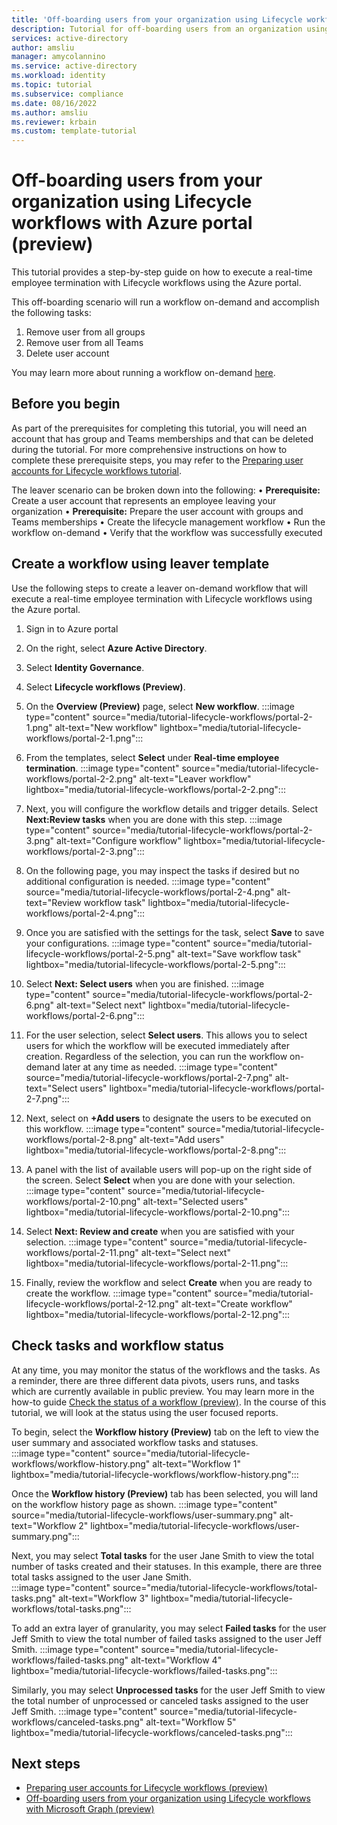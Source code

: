 ```yaml
---
title: 'Off-boarding users from your organization using Lifecycle workflows with Azure portal (preview)'
description: Tutorial for off-boarding users from an organization using Lifecycle workflows with Azure portal (preview).
services: active-directory
author: amsliu
manager: amycolannino
ms.service: active-directory
ms.workload: identity
ms.topic: tutorial
ms.subservice: compliance
ms.date: 08/16/2022
ms.author: amsliu
ms.reviewer: krbain
ms.custom: template-tutorial
---
```


# Off-boarding users from your organization using Lifecycle workflows with Azure portal (preview)

This tutorial provides a step-by-step guide on how to execute a real-time employee termination with Lifecycle workflows using the Azure portal.

This off-boarding scenario will run a workflow on-demand and accomplish the following tasks:
 
1. Remove user from all groups
2. Remove user from all Teams
3. Delete user account

You may learn more about running a workflow on-demand [here](on-demand-workflow.md).

##  Before you begin

As part of the prerequisites for completing this tutorial, you will need an account that has group and Teams memberships and that can be deleted during the tutorial. For more comprehensive instructions on how to complete these prerequisite steps, you may refer to  the [Preparing user accounts for Lifecycle workflows tutorial](tutorial-prepare-azuread-user-accounts.md).

The leaver scenario can be broken down into the following:
•	**Prerequisite:** Create a user account that represents an employee leaving your organization
•	**Prerequisite:** Prepare the user account with groups and Teams memberships
•	Create the lifecycle management workflow
•	Run the workflow on-demand
•	Verify that the workflow was successfully executed

## Create a workflow using leaver template
Use the following steps to create a leaver on-demand workflow that will execute a real-time employee termination with Lifecycle workflows using the Azure portal.

 1.  Sign in to Azure portal
 2.  On the right, select **Azure Active Directory**.
 3.  Select **Identity Governance**.
 4.  Select **Lifecycle workflows (Preview)**.
 5.  On the **Overview (Preview)** page, select **New workflow**. 
   :::image type="content" source="media/tutorial-lifecycle-workflows/portal-2-1.png" alt-text="New workflow" lightbox="media/tutorial-lifecycle-workflows/portal-2-1.png":::

 6. From the templates, select **Select** under **Real-time employee termination**.
   :::image type="content" source="media/tutorial-lifecycle-workflows/portal-2-2.png" alt-text="Leaver workflow" lightbox="media/tutorial-lifecycle-workflows/portal-2-2.png":::

 7. Next, you will configure the workflow details and trigger details. Select **Next:Review tasks** when you are done with this step. 
   :::image type="content" source="media/tutorial-lifecycle-workflows/portal-2-3.png" alt-text="Configure workflow" lightbox="media/tutorial-lifecycle-workflows/portal-2-3.png":::
 
 8. On the following page, you may inspect the tasks if desired but no additional configuration is needed.
   :::image type="content" source="media/tutorial-lifecycle-workflows/portal-2-4.png" alt-text="Review workflow task" lightbox="media/tutorial-lifecycle-workflows/portal-2-4.png":::

 9. Once you are satisfied with the settings for the task, select **Save** to save your configurations. 
   :::image type="content" source="media/tutorial-lifecycle-workflows/portal-2-5.png" alt-text="Save workflow task" lightbox="media/tutorial-lifecycle-workflows/portal-2-5.png":::

 10. Select **Next: Select users** when you are finished.
   :::image type="content" source="media/tutorial-lifecycle-workflows/portal-2-6.png" alt-text="Select next" lightbox="media/tutorial-lifecycle-workflows/portal-2-6.png":::

 11. For the user selection, select **Select users**. This allows you to select users for which the workflow will be executed immediately after creation. Regardless of the selection, you can run the workflow on-demand later at any time as needed.
   :::image type="content" source="media/tutorial-lifecycle-workflows/portal-2-7.png" alt-text="Select users" lightbox="media/tutorial-lifecycle-workflows/portal-2-7.png":::
 
 12. Next, select on **+Add users** to designate the users to be executed on this workflow.
   :::image type="content" source="media/tutorial-lifecycle-workflows/portal-2-8.png" alt-text="Add users" lightbox="media/tutorial-lifecycle-workflows/portal-2-8.png":::
 
 13. A panel with the list of available users will pop-up on the right side of the screen. Select **Select** when you are done with your selection.
   :::image type="content" source="media/tutorial-lifecycle-workflows/portal-2-10.png" alt-text="Selected users" lightbox="media/tutorial-lifecycle-workflows/portal-2-10.png":::

 14. Select **Next: Review and create** when you are satisfied with your selection.
   :::image type="content" source="media/tutorial-lifecycle-workflows/portal-2-11.png" alt-text="Select next" lightbox="media/tutorial-lifecycle-workflows/portal-2-11.png":::

 15. Finally, review the workflow and select **Create** when you are ready to create the workflow.
   :::image type="content" source="media/tutorial-lifecycle-workflows/portal-2-12.png" alt-text="Create workflow" lightbox="media/tutorial-lifecycle-workflows/portal-2-12.png":::
 
 ## Check tasks and workflow status

At any time, you may monitor the status of the workflows and the tasks. As a reminder, there are three different data pivots, users runs, and tasks which are currently available in public preview. You may learn more in the how-to guide [Check the status of a workflow (preview)](check-status-workflow). In the course of this tutorial, we will look at the status using the user focused reports.

 To begin, select the **Workflow history (Preview)** tab on the left to view the user summary and associated workflow tasks and statuses.  
 :::image type="content" source="media/tutorial-lifecycle-workflows/workflow-history.png" alt-text="Workflow 1" lightbox="media/tutorial-lifecycle-workflows/workflow-history.png":::

Once the **Workflow history (Preview)** tab has been selected, you will land on the workflow history page as shown.
 :::image type="content" source="media/tutorial-lifecycle-workflows/user-summary.png" alt-text="Workflow 2" lightbox="media/tutorial-lifecycle-workflows/user-summary.png":::

Next, you may select **Total tasks** for the user Jane Smith to view the total number of tasks created and their statuses. In this example, there are three total tasks assigned to the user Jane Smith.  
 :::image type="content" source="media/tutorial-lifecycle-workflows/total-tasks.png" alt-text="Workflow 3" lightbox="media/tutorial-lifecycle-workflows/total-tasks.png":::

To add an extra layer of granularity, you may select **Failed tasks** for the user Jeff Smith to view the total number of failed tasks assigned to the user Jeff Smith.
 :::image type="content" source="media/tutorial-lifecycle-workflows/failed-tasks.png" alt-text="Workflow 4" lightbox="media/tutorial-lifecycle-workflows/failed-tasks.png":::

Similarly, you may select **Unprocessed tasks** for the user Jeff Smith to view the total number of unprocessed or canceled tasks assigned to the user Jeff Smith.
 :::image type="content" source="media/tutorial-lifecycle-workflows/canceled-tasks.png" alt-text="Workflow 5" lightbox="media/tutorial-lifecycle-workflows/canceled-tasks.png":::

## Next steps
- [Preparing user accounts for Lifecycle workflows (preview)](tutorial-prepare-azuread-user-accounts.md)
- [Off-boarding users from your organization using Lifecycle workflows with Microsoft Graph (preview)](tutorial-offboard-custom-workflow-graph.md)